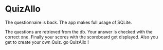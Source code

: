 # QuizAllo
The questionnaire is back. The app makes full usage of SQLite.

The questions are retrieved from the db.
Your answer is checked with the correct one.
Finally your scores with the scoreboard get displayed.
Also you get to create your own Quiz.
go QuizAllo !
